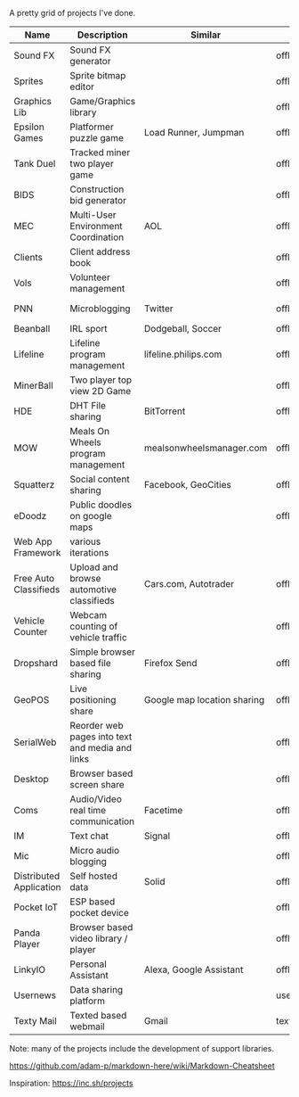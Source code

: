 A pretty grid of projects I've done.

| Name | Description | Similar | URL | Status |
|---|---|---|---|---|
| Sound FX | Sound FX generator |  | offline | Retired.|
| Sprites | Sprite bitmap editor |  | offline | Retired |
| Graphics Lib | Game/Graphics library |  | offline | Retired |
| Epsilon Games | Platformer puzzle game | Load Runner, Jumpman | offline | Retired |
| Tank Duel | Tracked miner two player game | | offline | Retired |
| BIDS | Construction bid generator |  | offline | Paused/Retired |
| MEC | Multi-User Environment Coordination | AOL | offline | Integrate into future projects |
| Clients | Client address book | | offline | Retired |
| Vols | Volunteer management | | offline | Retired |
| PNN | Microblogging | Twitter | offline | Integrate into future projects |
| Beanball | IRL sport | Dodgeball, Soccer | offline | Paused |
| Lifeline | Lifeline program management | lifeline.philips.com | offline | Retired |
| MinerBall | Two player top view 2D Game | | offline | Retired |
| HDE | DHT File sharing | BitTorrent | offline | Integrate into future projects |
| MOW | Meals On Wheels program management | mealsonwheelsmanager.com | offline | Retired |
| Squatterz | Social content sharing | Facebook, GeoCities | offline | Integrate into future projects|
| eDoodz | Public doodles on google maps | | offline | Retired |
| Web App Framework | various iterations | |  | Active |
| Free Auto Classifieds | Upload and browse automotive classifieds | Cars.com, Autotrader | offline | Retired |
| Vehicle Counter | Webcam counting of vehicle traffic | | offline | Retired |
| Dropshard | Simple browser based file sharing | Firefox Send | offline | Integrate into future projects |
| GeoPOS | Live positioning share | Google map location sharing | offline | Paused |
| SerialWeb | Reorder web pages into text and media and links |  | offline | Paused |
| Desktop | Browser based screen share | | offline | Paused |
| Coms | Audio/Video real time communication | Facetime | offline | Paused |
| IM | Text chat | Signal | offline | Paused |
| Mic | Micro audio blogging |  | offline | Paused |
| Distributed Application | Self hosted data | Solid | offline | In Progress |
| Pocket IoT | ESP based pocket device | | offline | In Progress |
| Panda Player | Browser based video library / player |  | offline | Paused |
| LinkyIO | Personal Assistant | Alexa, Google Assistant | offline | In Progress |
| Usernews | Data sharing platform | | usernewsbeta.com | In Progress |
| Texty Mail | Texted based webmail | Gmail | textyio.com/mail | In Progress |


Note: many of the projects include the development of support libraries.

https://github.com/adam-p/markdown-here/wiki/Markdown-Cheatsheet

Inspiration: https://inc.sh/projects
